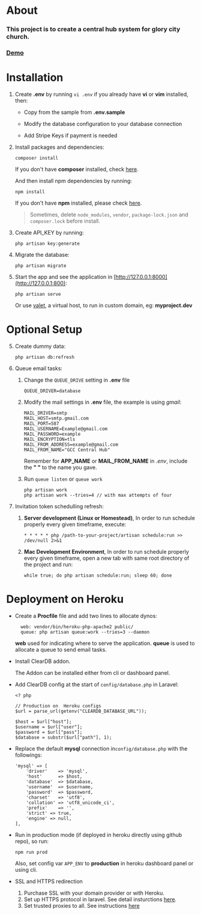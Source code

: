 # About

  ### This project is to create a central hub system for glory city church.

  ### [Demo](https://centralhub.glorycitychurch.com)
  
  
# Installation

1. Create __.env__ by running `vi .env` if you already have __vi__ or __vim__ installed, then:

   * Copy from the sample from __.env.sample__ 
   
   * Modify the database configuration to your database connection
   
   * Add Stripe Keys if payment is needed

2. Install packages and dependencies:
    ```
    composer install
    ```
    If you don't have __composer__ installed, check [here](https://getcomposer.org/doc/00-intro.md).
    
    And then install npm dependencies by running:
    ```
    npm install
    ```
    If you don't have __npm__ installed, please check [here](https://docs.npmjs.com/getting-started/installing-node).
    
    
    > Sometimes, delete `node_modules`, `vendor`, `package-lock.json` and `composer.lock` before install.
    

3. Create API_KEY by running:
    ```
    php artisan key:generate
    ```
    
4.  Migrate the database:
    ```
    php artisan migrate
    ```
    
5. Start the app and see the application in [http://127.0.0.1:8000](http://127.0.0.1:800):
    ```
    php artisan serve
    ```
    Or use [valet](https://laravel.com/docs/5.5/valet), a virtual host, to run in custom domain, eg: **myproject.dev**
    
# Optional Setup

5. Create dummy data:
    ```
    php artisan db:refresh
    ```    
        
6. Queue email tasks:
    
    1. Change the `QUEUE_DRIVE` setting in **.env** file
        ```
        QUEUE_DRIVER=database
        ```

    2. Modify the mail settings in __.env__ file, the example is using *gmail*:
        ```
        MAIL_DRIVER=smtp
        MAIL_HOST=smtp.gmail.com
        MAIL_PORT=587
        MAIL_USERNAME=Example@gmail.com
        MAIL_PASSWORD=example
        MAIL_ENCRYPTION=tls
        MAIL_FROM_ADDRESS=example@gmail.com
        MAIL_FROM_NAME="GCC Central Hub"
        ```
        Remember for **APP_NAME** or **MAIL_FROM_NAME** in *.env*, include the __" "__ to the name you gave.

    3. Run `queue listen` or `queue work`
        ```
        php artisan work
        php artisan work --tries=4 // with max attempts of four 
        ```

7. Invitation token schedulling refresh:

    1. **Server development (Linux or Homestead)**, In order to run schedule properly every given timeframe, execute:
       ```
       * * * * * php /path-to-your-project/artisan schedule:run >> /dev/null 2>&1
       ```

    2. **Mac Development Environment**, In order to run schedule properly every given timeframe, open a new tab with same root directory of the project and run:
       ```
       while true; do php artisan schedule:run; sleep 60; done
       ```

# Deployment on Heroku

- Create a __Procfile__ file and add two lines to allocate dynos:
  ```
    web: vendor/bin/heroku-php-apache2 public/
    queue: php artisan queue:work --tries=3 --daemon
  ```
  **web** used for indicating where to serve the application. **queue** is used to allocate a queue to send email tasks.

- Install ClearDB addon. 

  The Addon can be installed either from cli or dashboard panel.

- Add ClearDB config at the start of `config/database.php` in Laravel:
  ```
  <? php
  
  // Production on  Heroku configs
  $url = parse_url(getenv("CLEARDB_DATABASE_URL"));

  $host = $url["host"];
  $username = $url["user"];
  $password = $url["pass"];
  $database = substr($url["path"], 1);
  
  ```

- Replace the default __mysql__ connection in`config/database.php` with the followings:
  ```
  'mysql' => [
      'driver'    => 'mysql',
      'host'      => $host,
      'database'  => $database,
      'username'  => $username,
      'password'  => $password,
      'charset'   => 'utf8',
      'collation' => 'utf8_unicode_ci',
      'prefix'    => '',
      'strict' => true,
      'engine' => null,
  ],
  ```
  
- Run in production mode (if deployed in heroku directly using github repo), so run:
  ```
  npm run prod
  ```
  
  Also, set config var `APP_ENV` to **production** in heroku dashboard panel or using cli.

- SSL and HTTPS redirection
  
  1. Purchase SSL with your domain provider or with Heroku.
  2. Set up HTTPS protocol in laravel. See detail insturctions [here](https://github.com/haog1/hub.gcc/wiki/Laravel-HTTPS-force-redirection-on-Heroku-Deployment).
  3. Set trusted proxies to all. See instructions [here](https://github.com/haog1/hub.gcc/wiki/Laravel-HTTPS-force-redirection-on-Heroku-Deployment#trusted-proxy)
  
